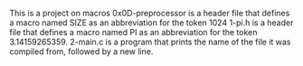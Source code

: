 This is a project on macros
0x0D-preprocessor is a header file that defines a macro named SIZE as an abbreviation for the token 1024
1-pi.h is a header file that defines a macro named PI as an abbreviation for the token 3.14159265359.
2-main.c is a program that prints the name of the file it was compiled from, followed by a new line.
